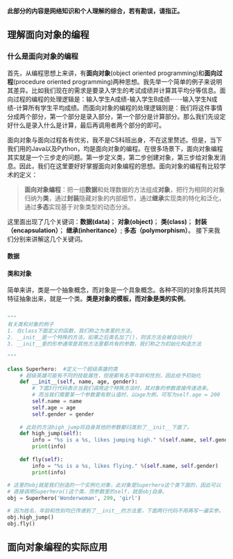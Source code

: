 **此部分的内容是网络知识和个人理解的综合，若有勘误，请指正。**

## 理解面向对象的编程

### 什么是面向对象的编程

首先，从编程思想上来讲，有**面向对象**(object oriented programming)和**面向过程**(procedure oriented programming)两种思想。我先举一个简单的例子来说明其差异。比如我们现在的需求是要录入学生的考试成绩并计算其平均分等信息。面向过程的编程的处理逻辑是：输入学生A成绩-输入学生B成绩-····-输入学生N成绩-计算所有学生平均成绩。而面向对象的编程的处理逻辑则是：我们将这件事情分成两个部分，第一个部分是录入部分，第一个部分是计算部分。那么我们先设定好什么是录入什么是计算，最后再调用者两个部分的即可。

面向对象与面向过程各有优劣，我不是CS科班出身，不在这里赘述。但是，当下我们用的Java以及Python，均是面向对象的编程。在很多场景下，面向对象编程其实就是一个三步走的问题。第一步定义类，第二步创建对象，第三步给对象发消息。因此，我们在这里要好好掌握面向对象编程的思想。面向对象的编程有比较学术的定义：

> **面向对象编程**：把一组**数据**和处理数据的方法组成**对象**，把行为相同的对象归纳为**类**，通过**封装**隐藏对象的内部细节，通过**继承**实现类的特化和泛化，通过**多态**实现基于对象类型的动态分派。

这里面出现了几个关键词：**数据(data)**； **对象(object)**； **类(class)**； **封装（encapsulation）**； **继承(inheritance）**; **多态（polymorphism）**。 接下来我们分别来讲解这几个关键词。

#### 数据

#### 类和对象

简单来讲，类是一个抽象概念，而对象是一个具象概念。各种不同的对象将其共同特征抽象出来，就是一个类。**类是对象的模板，而对象是类的实例**。

```python

"""
有关类和对象的例子
1. 在class下面定义的函数，我们称之为类里的方法。
2. __init__是一个特殊的方法，如果之后类名加了()，则该方法会被自动执行
3. __init__里的形参通常是其他方法里都共有的参数，我们称之为初始化构造方法

"""

class Superhero:  #定义一个超级英雄的类
	# 超级英雄可能有不同的技能属性，但是都有名字年龄和性别，因此给予初始化 
	def __init__(self, name, age, gender):
		# 下面3行代码表示当我们调用这个特殊方法时，其对象的参数直接传递进来。
		# 而当我们需要某一个参数要有默认值时，以age为例，可写为self.age = 200
		self.name = name
		self.age = age
		self.gender = gender
	
	# 此处的方法high_jump将自身其他的参数都归类到了__init__下面了。	
	def high_jump(self):
		info = "%s is a %s, likes jumping high." %(self.name, self.gender)
		print(info)
	
	def fly(self):
		info = "%s is a %s, likes flying." %(self.name, self.gender)
		print(info)
		
# 这里的obj就是我们创造的一个实例化对象，此对象是Superhero这个类下面的，因此可以
# 直接调用Superhero()这个类，而参数里的self，就是obj自身。
obj = Superhero('Wonderwoman', 299, 'girl')

# 因为姓名，年龄和性别均已传递到了__init__的方法里，下面两行代码不用再写一遍实参。
obj.high_jump()
obj.fly()

```








## 面向对象编程的实际应用

